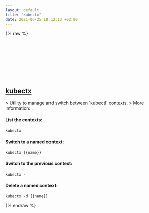 ```yaml
---
layout: default
title: "kubectx"
date: 2021-06-25 18:12:13 +02:00
---
```

{% raw %}
<h2 id="kubectx">
  <a href="/en/common/kubectx.html">kubectx</a> <a href="#kubectx"><svg class="icon">
    <use href="/assets/images/unicode_sprite.svg#link" />
  </svg></a>
</h2>
> Utility to manage and switch between `kubectl` contexts.
> More information: <https://github.com/ahmetb/kubectx>.

#### List the contexts:
```shell
kubectx
```
#### Switch to a named context:
```shell
kubectx {{name}}
```
#### Switch to the previous context:
```shell
kubectx -
```
#### Delete a named context:
```shell
kubectx -d {{name}}
```
{% endraw %}